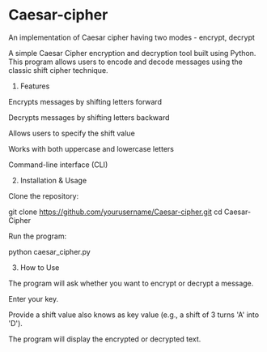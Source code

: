 # Caesar-cipher
An implementation of Caesar cipher having two modes - encrypt, decrypt

A simple Caesar Cipher encryption and decryption tool built using Python. This program allows users to encode and decode messages using the classic shift cipher technique.

1. Features

Encrypts messages by shifting letters forward

Decrypts messages by shifting letters backward

Allows users to specify the shift value

Works with both uppercase and lowercase letters

Command-line interface (CLI)

2. Installation & Usage

Clone the repository:

git clone https://github.com/yourusername/Caesar-cipher.git
cd Caesar-Cipher

Run the program:

python caesar_cipher.py

3. How to Use

The program will ask whether you want to encrypt or decrypt a message.

Enter your key.

Provide a shift value also knows as key value (e.g., a shift of 3 turns 'A' into 'D').

The program will display the encrypted or decrypted text.
